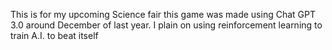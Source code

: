 This is for my upcoming Science fair this game was made using Chat GPT 3.0 around December of last year. I plain on using reinforcement learning to train A.I. to beat itself
